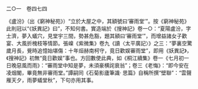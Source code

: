 二○一　卷四七四

《盧汾》（出《窮神秘苑》）“立於大屋之中，其額號曰‘審雨堂’”。按《窮神秘苑》此則冠以“《妖異記》曰”，不知何書。實造端於《搜神記》卷一○：“夏陽盧汾，字士濟，夢入蟻穴，見堂宇三間，勢甚危豁，題其額曰‘審雨堂’”，而增益諸女子歡宴、大風折槐枝等情節。張嵲《紫微集》卷九《讀〈太平廣記〉》之三：“夢裏空驚歲月長，覺時追憶始堪傷：十年烜赫南柯守，竟日歡娱審雨堂”，即用《妖異記》，《搜神記》初無“竟日歡娱”事也。方回數使此典，如《桐江續集》卷一《七月初一日晚惡風而雨》：“審雨堂中知是夢，未須豪横詫衰翁”；卷三《老悔》：“即今安在凌烟閣，畢竟無非審雨堂。”譚嗣同《石菊影廬筆識·
思篇》自稱所撰“壁聯”：“雲聲雁天夕，雨夢蟻堂秋”，下句亦用其事。